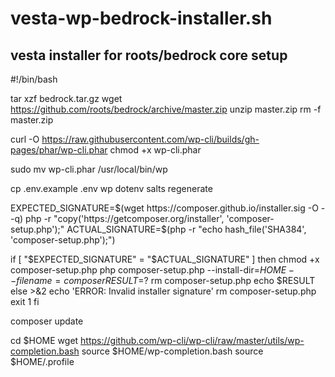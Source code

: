 # vesta-wp-bedrock-installer.sh
vesta installer for roots/bedrock core setup
--------------------------------


\#!/bin/bash

tar xzf bedrock.tar.gz
wget https://github.com/roots/bedrock/archive/master.zip
unzip master.zip
rm -f master.zip

curl -O https://raw.githubusercontent.com/wp-cli/builds/gh-pages/phar/wp-cli.phar
chmod +x wp-cli.phar

sudo mv wp-cli.phar /usr/local/bin/wp

cp .env.example .env
wp dotenv salts regenerate


EXPECTED_SIGNATURE=$(wget https://composer.github.io/installer.sig -O - -q)
php -r "copy('https://getcomposer.org/installer', 'composer-setup.php');"
ACTUAL_SIGNATURE=$(php -r "echo hash_file('SHA384', 'composer-setup.php');")

if [ "$EXPECTED_SIGNATURE" = "$ACTUAL_SIGNATURE" ]
then
    chmod +x composer-setup.php
    php composer-setup.php --install-dir=$HOME --filename=composer
    RESULT=$?
    rm composer-setup.php
    echo $RESULT
else
    >&2 echo 'ERROR: Invalid installer signature'
    rm composer-setup.php
    exit 1
fi

composer update

cd $HOME
wget https://github.com/wp-cli/wp-cli/raw/master/utils/wp-completion.bash
source $HOME/wp-completion.bash
source $HOME/.profile


